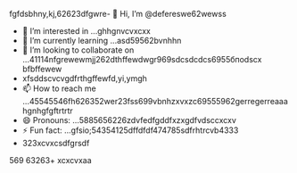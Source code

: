 fgfdsbhny,kj,62623dfgwre- 👋 Hi, I’m @defereswe62wewss
- 👀 I’m interested in ...ghhgnvcvxcxx
- 🌱 I’m currently learning ...asd59562bvnhhn
- 💞️ I’m looking to collaborate on ...41114nfgrewewmjj262dthffewdwgr969sdcsdcdcs6955бпоdscx bfbffewew
- xfsddscvcvgdfrthgffewfd,yi,ymgh
- 📫 How to reach me ...45545546fh626352wer23fss699vbnhzxvxzc69555962gerregerreaaahgnhgfgftrtrtr
- 😄 Pronouns: ...5885656226zdvfedfgddfxzxgdfvdsccxcxv
- ⚡ Fun fact: ...gfsio;54354125dffdfdf474785sdfrhtrcvb4333
- 323xcvxcsdfgrsdf
<!---fds45nghn
defereswe/defereswe is a ✨ special ✨ repository because its `README.md` (this6656 file) apfdpears on your GitHub profile.zx512
You can click the Preview link to take a look at your changes.58589566jmjsdds
--->
569
63263+
xcxcvxaa
